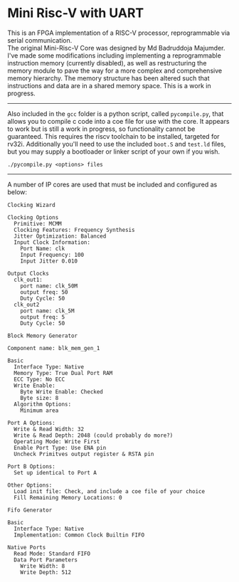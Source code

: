 # Mini Risc-V with UART

This is an FPGA implementation of a RISC-V processor, reprogrammable via serial communication. <!-- Instructions and scripts for programming it can be found in my other repository [here](https://github.com/gbruner7607/Mini-Risc-V-gcc) -->
<br>
The original Mini-Risc-V Core was designed by Md Badruddoja Majumder. I've made some modifications including implementing a reprogrammable instruction memory (currently disabled), as well as restructuring the memory module to pave the way for a more complex and comprehensive memory hierarchy. The memory structure has been altered such that instructions and data are in a shared memory space. This is a work in progress.

<hr> 

Also included in the `gcc` folder is a python script, called `pycompile.py`, that allows you to compile c code into a coe file for use with the core. It appears to work but is still a work in progress, so functionality cannot be guaranteed. This requires the riscv toolchain to be installed, targeted for rv32i. Additionally you'll need to use the included `boot.S` and `test.ld` files, but you may supply a bootloader or linker script of your own if you wish. 

`./pycompile.py <options> files`

<hr> 
A number of IP cores are used that must be included and configured as below: 

```
Clocking Wizard 

Clocking Options
  Primitive: MCMM 
  Clocking Features: Frequency Synthesis 
  Jitter Optimization: Balanced 
  Input Clock Information: 
    Port Name: clk
    Input Frequency: 100 
    Input Jitter 0.010 

Output Clocks 
  clk_out1:
    port name: clk_50M
    output freq: 50
    Duty Cycle: 50
  clk_out2
    port name: clk_5M
    output freq: 5
    Duty Cycle: 50 
```

```
Block Memory Generator

Component name: blk_mem_gen_1 

Basic
  Interface Type: Native
  Memory Type: True Dual Port RAM 
  ECC Type: No ECC
  Write Enable:
    Byte Write Enable: Checked
    Byte size: 8 
  Algorithm Options:
    Minimum area 

Port A Options:
  Write & Read Width: 32
  Write & Read Depth: 2048 (could probably do more?)
  Operating Mode: Write First
  Enable Port Type: Use ENA pin 
  Uncheck Primitves output register & RSTA pin 

Port B Options:
  Set up identical to Port A

Other Options: 
  Load init file: Check, and include a coe file of your choice 
  Fill Remaining Memory Locations: 0
```

```
Fifo Generator

Basic
  Interface Type: Native
  Implementation: Common Clock Builtin FIFO 
  
Native Ports
  Read Mode: Standard FIFO
  Data Port Parameters
    Write Width: 8
    Write Depth: 512 
```
<!-- <hr>
As with the original Mini-Risc-V, instruction memory is currently implemented using a Vivado IP core. Use the Block Memory Generator from the Vivado IP catalog, and configure it as follows:

```
Basic:
  Interface Type: Native
  Memory Type: Single Port RAM
  No ECC
  Byte Write Enable
  Byte Size: 8 bits
  Algorithm Options: default
Port A Options:
  Write Width: 32
  Read Width: 32
  Write Depth: 1024
  Read Depth: 1024
  Operating Mode: Write First
  Enable Port Type: Use ENA Pin
  Uncheck all following options
Other Options:
  Load Init File: <choose from coe/*.coe>
  Fill Remaining Memory Locations: 0
```
 -->